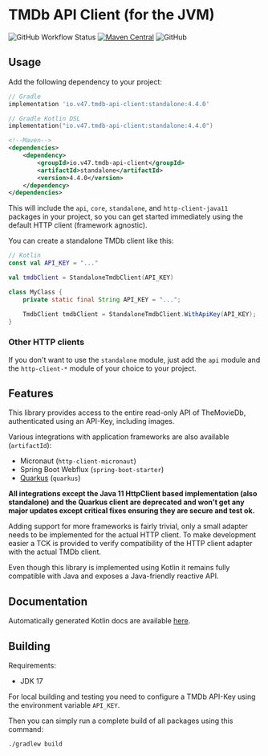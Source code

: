 # TMDb API Client (for the JVM)

![GitHub Workflow Status][workflow-shield]
[![Maven Central][maven-shield]][maven-central]
![GitHub][license-shield]

[workflow-shield]: https://img.shields.io/github/actions/workflow/status/v47-io/tmdb-api-client/build.yml?branch=main
[maven-shield]: https://img.shields.io/maven-central/v/io.v47.tmdb-api-client/api
[maven-central]: https://central.sonatype.com/namespace/io.v47.tmdb-api-client
[license-shield]: https://img.shields.io/github/license/v47-io/tmdb-api-client

## Usage

Add the following dependency to your project:

```groovy
// Gradle
implementation 'io.v47.tmdb-api-client:standalone:4.4.0'
```

```kotlin
// Gradle Kotlin DSL
implementation("io.v47.tmdb-api-client:standalone:4.4.0")
```

```xml
<!--Maven-->
<dependencies>
    <dependency>
        <groupId>io.v47.tmdb-api-client</groupId>
        <artifactId>standalone</artifactId>
        <version>4.4.0</version>
    </dependency>
</dependencies>
```

This will include the `api`, `core`, `standalone`, and `http-client-java11` packages in your
project, so you can get started immediately using the default HTTP client (framework agnostic).

You can create a standalone TMDb client like this:

```kotlin
// Kotlin
const val API_KEY = "..."

val tmdbClient = StandaloneTmdbClient(API_KEY)
```

```java
class MyClass {
    private static final String API_KEY = "...";

    TmdbClient tmdbClient = StandaloneTmdbClient.WithApiKey(API_KEY);
}
```

### Other HTTP clients

If you don't want to use the `standalone` module, just add the `api` module and the `http-client-*`
module of your choice to your project.

## Features

This library provides access to the entire read-only API of TheMovieDb, authenticated
using an API-Key, including images.

Various integrations with application frameworks are also available (`artifactId`):

- Micronaut (`http-client-micronaut`)
- Spring Boot Webflux (`spring-boot-starter`)
- [Quarkus][tmdb-api-client-quarkus] (`quarkus`)

__All integrations except the Java 11 HttpClient based implementation (also standalone) and the Quarkus 
client are deprecated and won't get any major updates except critical fixes ensuring they are secure 
and test ok.__

[tmdb-api-client-quarkus]: https://github.com/v47-io/tmdb-api-client-quarkus-ext

Adding support for more frameworks is fairly trivial, only a small adapter needs to be
implemented for the actual HTTP client. To make development easier a TCK is provided to
verify compatibility of the HTTP client adapter with the actual TMDb client.

Even though this library is implemented using Kotlin it remains fully compatible with
Java and exposes a Java-friendly reactive API.

## Documentation

Automatically generated Kotlin docs are available [here](https://v47-io.github.io/tmdb-api-client/).

## Building

Requirements:

- JDK 17

For local building and testing you need to configure a TMDb API-Key using
the environment variable `API_KEY`.

Then you can simply run a complete build of all packages using this command:

```shell
./gradlew build
```
